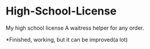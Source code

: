 # High-School-License

My high school license
A waitress helper for any order.



*Finished, working, but it can be improved(a lot)
